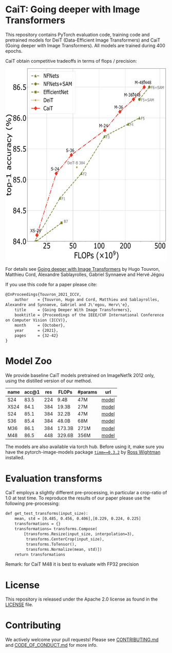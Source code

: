 
# CaiT: Going deeper with Image Transformers 

This repository contains PyTorch evaluation code, training code and pretrained models for DeiT (Data-Efficient Image Transformers) and CaiT (Going deeper with Image Transformers). All models are trained during 400 epochs. 

CaiT obtain competitive tradeoffs in terms of flops / precision:

<p align="center">
  <img width="600" height="600" src=".github/cait.png">
</p>

For details see [Going deeper with Image Transformers](https://arxiv.org/abs/2103.17239) by Hugo Touvron, Matthieu Cord, Alexandre Sablayrolles, Gabriel Synnaeve and Hervé Jégou

If you use this code for a paper please cite:

```
@InProceedings{Touvron_2021_ICCV,
    author    = {Touvron, Hugo and Cord, Matthieu and Sablayrolles, Alexandre and Synnaeve, Gabriel and J\'egou, Herv\'e},
    title     = {Going Deeper With Image Transformers},
    booktitle = {Proceedings of the IEEE/CVF International Conference on Computer Vision (ICCV)},
    month     = {October},
    year      = {2021},
    pages     = {32-42}
}
```

# Model Zoo

We provide baseline CaiT models pretrained on ImageNet1k 2012 only, using the distilled version of our method.

| name | acc@1 | res | FLOPs| #params | url |
| --- | --- | --- | --- | --- | --- | 
| S24 | 83.5 | 224 |9.4B| 47M| [model](https://dl.fbaipublicfiles.com/deit/S24_224.pth) |
| XS24| 84.1 | 384 |  19.3B |27M | [model](https://dl.fbaipublicfiles.com/deit/XS24_384.pth) |
| S24 | 85.1 | 384 |  32.2B |47M | [model](https://dl.fbaipublicfiles.com/deit/S24_384.pth) |
| S36 | 85.4 | 384 | 48.0B| 68M| [model](https://dl.fbaipublicfiles.com/deit/S36_384.pth) |
| M36 | 86.1 | 384 |  173.3B| 271M | [model](https://dl.fbaipublicfiles.com/deit/M36_384.pth) |
| M48 | 86.5 | 448 |  329.6B| 356M | [model](https://dl.fbaipublicfiles.com/deit/M48_448.pth) |


The models are also available via torch hub.
Before using it, make sure you have the pytorch-image-models package [`timm==0.3.2`](https://github.com/rwightman/pytorch-image-models) by [Ross Wightman](https://github.com/rwightman) installed. 

# Evaluation transforms

CaiT employs a slightly different pre-processing, in particular a crop-ratio of 1.0 at test time. To reproduce the results of our paper please use the following pre-processing:

```
def get_test_transforms(input_size):
    mean, std = [0.485, 0.456, 0.406],[0.229, 0.224, 0.225]    
    transformations = {}
    transformations= transforms.Compose(
        [transforms.Resize(input_size, interpolation=3),
         transforms.CenterCrop(input_size),
         transforms.ToTensor(),
         transforms.Normalize(mean, std)])
    return transformations
 ```  

Remark: for CaiT M48 it is best to evaluate with FP32 precision

# License
This repository is released under the Apache 2.0 license as found in the [LICENSE](LICENSE) file.

# Contributing
We actively welcome your pull requests! Please see [CONTRIBUTING.md](.github/CONTRIBUTING.md) and [CODE_OF_CONDUCT.md](.github/CODE_OF_CONDUCT.md) for more info.
